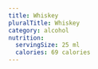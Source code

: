 ```yaml
---
title: Whiskey
pluralTitle: Whiskey
category: alcohol
nutrition:
  servingSize: 25 ml
  calories: 69 calories
---
```

